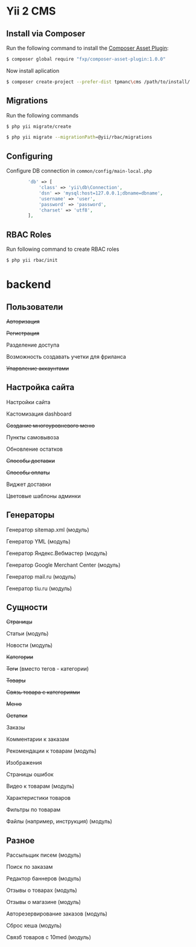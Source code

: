 # Yii 2 CMS

## Install via Composer

Run the following command to install the [Composer Asset Plugin](https://github.com/francoispluchino/composer-asset-plugin):

```bash
$ composer global require "fxp/composer-asset-plugin:1.0.0"
```

Now install aplication

```bash
$ composer create-project --prefer-dist tpmanc\cms /path/to/install/
```


## Migrations

Run the following commands

```bash
$ php yii migrate/create

$ php yii migrate --migrationPath=@yii/rbac/migrations
```


## Configuring

Configure DB connection in `common/config/main-local.php`

```php
        'db' => [
            'class' => 'yii\db\Connection',
            'dsn' => 'mysql:host=127.0.0.1;dbname=dbname',
            'username' => 'user',
            'password' => 'password',
            'charset' => 'utf8',
        ],
```


## RBAC Roles

Run following command to create RBAC roles

```bash
$ php yii rbac/init
```


# backend


## Пользователи

~~Авторизация~~

~~Регистрация~~

Разделение доступа

Возможность создавать учетки для фриланса

~~Упарвление аккаунтами~~





## Настройка сайта

Настройки сайта

Кастомизация dashboard

~~Создание многоуровневого меню~~

Пункты самовывоза

Обновление остатков

~~Способы доставки~~

~~Способы оплаты~~

Виджет доставки

Цветовые шаблоны админки





## Генераторы

Генератор sitemap.xml (модуль)

Генератор YML (модуль)

Генератор Яндекс.Вебмастер (модуль)

Генератор Google Merchant Center (модуль)

Генератор mail.ru (модуль)

Генератор tiu.ru (модуль)





## Сущности

~~Страницы~~

Статьи (модуль)

Новости (модуль)

~~Категории~~

~~Теги~~ (вместо тегов - категории)

~~Товары~~

~~Связь товара с категориями~~

~~Меню~~

~~Остатки~~

Заказы

Комментарии к заказам

Рекомендации к товарам (модуль)

Изображения

Страницы ошибок

Видео к товарам (модуль)

Характеристики товаров

Фильтры по товарам

Файлы (например, инструкция) (модуль)





## Разное

Рассыльщик писем (модуль)

Поиск по заказам

Редактор баннеров (модуль)

Отзывы о товарах (модуль)

Отзывы о магазине (модуль)

Авторезервирование заказов (модуль)

Сброс кеша (модуль)

Связб товаров с 10med (модуль)

